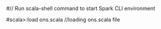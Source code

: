 
#// Run scala-shell command to start Spark CLI environment

#scala>:load ons.scala     //loading ons.scala file


